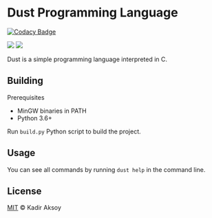 # Dust Programming Language

[![Codacy Badge](https://api.codacy.com/project/badge/Grade/6f1e3e63b7e44502836aaeceeba2cc32)](https://app.codacy.com/gh/kadir014/Dust?utm_source=github.com&utm_medium=referral&utm_content=kadir014/Dust&utm_campaign=Badge_Grade_Settings)

<p>
  <img src="https://img.shields.io/badge/license-MIT-blue.svg">
  <img src="https://img.shields.io/badge/version-0.0.2-yellow">
</p>
Dust is a simple programming language interpreted in C.

## Building
Prerequisites
- MinGW binaries in PATH
- Python 3.6+

Run `build.py` Python script to build the project.

## Usage
You can see all commands by running `dust help` in the command line.

## License
[MIT](LICENSE) © Kadir Aksoy
